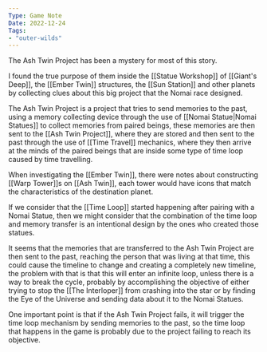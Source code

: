 ```yaml
---
Type: Game Note
Date: 2022-12-24
Tags:
- "outer-wilds"
---
```

The Ash Twin Project has been a mystery for most of this story.

I found the true purpose of them inside the [[Statue Workshop]] of [[Giant's Deep]], the [[Ember Twin]] structures, the [[Sun Station]] and other planets by collecting clues about this big project that the Nomai race designed.

The Ash Twin Project is a project that tries to send memories to the past, using a memory collecting device through the use of [[Nomai Statue|Nomai Statues]] to collect memories from paired beings, these memories are then sent to the [[Ash Twin Project]], where they are stored and then sent to the past through the use of [[Time Travel]] mechanics, where they then arrive at the minds of the paired beings that are inside some type of time loop caused by time travelling.

When investigating the [[Ember Twin]], there were notes about constructing [[Warp Tower]]s on [[Ash Twin]], each tower would have icons that match the characteristics of the destination planet.

If we consider that the [[Time Loop]] started happening after pairing with a Nomai Statue, then we might consider that the combination of the time loop and memory transfer is an intentional design by the ones who created those statues.

It seems that the memories that are transferred to the Ash Twin Project are then sent to the past, reaching the person that was living at that time, this could cause the timeline to change and creating a completely new timeline, the problem with that is that this will enter an infinite loop, unless there is a way to break the cycle, probably by accomplishing the objective of either trying to stop the [[The Interloper]] from crashing into the star or by finding the Eye of the Universe and sending data about it to the Nomai Statues.

One important point is that if the Ash Twin Project fails, it will trigger the time loop mechanism by sending memories to the past, so the time loop that happens in the game is probably due to the project failing to reach its objective.

